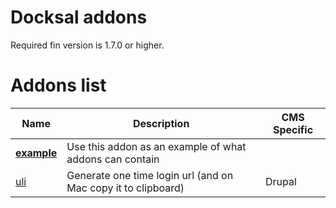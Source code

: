 # Docksal addons

Required fin version is 1.7.0 or higher.

# Addons list

|   Name	|  Description 	|  CMS Specific 	|
|--- |--- |--- |
|   **[example](example)**	|  Use this addon as an example of what addons can contain 	|  |
| [uli](uli) | Generate one time login url (and on Mac copy it to clipboard) | Drupal |
